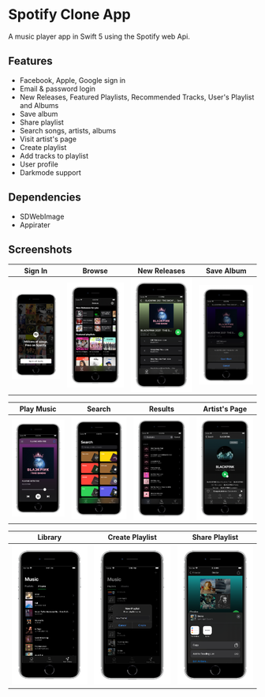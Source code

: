 # Spotify Clone App

A music player app in Swift 5 using the Spotify web Api.

## Features

- Facebook, Apple, Google sign in
- Email & password login
- New Releases, Featured Playlists, Recommended Tracks, User's Playlist and Albums
- Save album
- Share playlist
- Search songs, artists, albums
- Visit artist's page
- Create playlist
- Add tracks to playlist
- User profile
- Darkmode support


## Dependencies
- SDWebImage
- Appirater

## Screenshots


| Sign In | Browse | New Releases| Save Album | 
| --- | --- | --- | --- | 
| ![](https://github.com/jervygu/app-spotify/blob/master/screenshots/Simulator%20Screen%20Shot%20-%20iPhone%208%20-%20a.png) | ![](https://github.com/jervygu/app-spotify/blob/master/screenshots/Simulator%20Screen%20Shot%20-%20iPhone%208%20-%20b.png) | ![](https://github.com/jervygu/app-spotify/blob/master/screenshots/Simulator%20Screen%20Shot%20-%20iPhone%208%20-%20c.png) | ![](https://github.com/jervygu/app-spotify/blob/master/screenshots/Simulator%20Screen%20Shot%20-%20iPhone%208%20-%20d.png) |

| Play Music | Search | Results | Artist's Page |  
| --- | --- | --- | --- | 
| ![](https://github.com/jervygu/app-spotify/blob/master/screenshots/Simulator%20Screen%20Shot%20-%20iPhone%208%20-%20e.png) | ![](https://github.com/jervygu/app-spotify/blob/master/screenshots/Simulator%20Screen%20Shot%20-%20iPhone%208%20-%20f.png) | ![](https://github.com/jervygu/app-spotify/blob/master/screenshots/Simulator%20Screen%20Shot%20-%20iPhone%208%20-%20g.png) | ![](https://github.com/jervygu/app-spotify/blob/master/screenshots/Simulator%20Screen%20Shot%20-%20iPhone%208%20-%20h.png) |

| Library | Create Playlist | Share Playlist |   
| --- | --- | --- | 
| ![](https://github.com/jervygu/app-spotify/blob/master/screenshots/Simulator%20Screen%20Shot%20-%20iPhone%208%20-%20i.png) | ![](https://github.com/jervygu/app-spotify/blob/master/screenshots/Simulator%20Screen%20Shot%20-%20iPhone%208%20-%20j.png) | ![](https://github.com/jervygu/app-spotify/blob/master/screenshots/Simulator%20Screen%20Shot%20-%20iPhone%208%20-%20k.png) |
